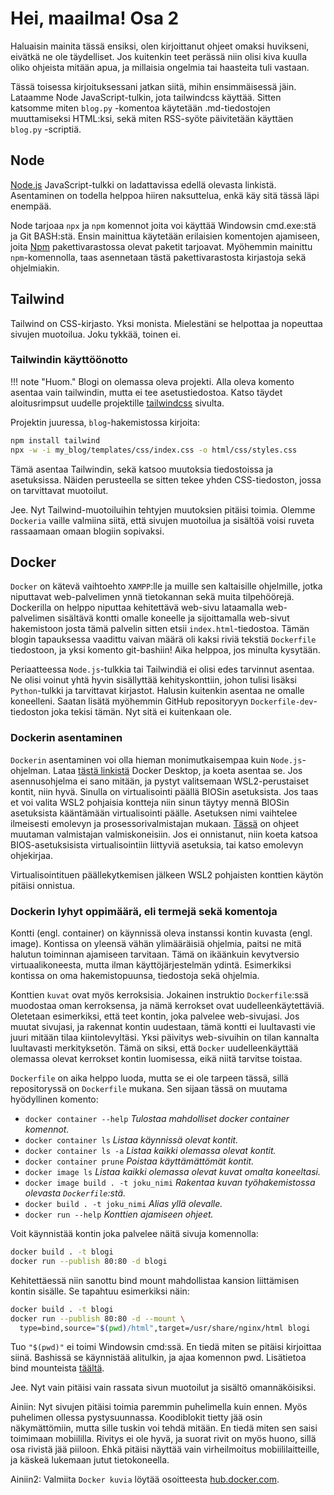 # Hei, maailma! Osa 2

Haluaisin mainita tässä ensiksi, olen kirjoittanut ohjeet omaksi huvikseni, eivätkä ne ole täydelliset. Jos kuitenkin
teet perässä niin olisi kiva kuulla oliko ohjeista mitään apua, ja millaisia ongelmia tai haasteita tuli vastaan.

Tässä toisessa kirjoituksessani jatkan siitä, mihin ensimmäisessä jäin. Lataamme Node JavaScript-tulkin, jota
tailwindcss käyttää. Sitten katsomme miten `blog.py` -komentoa käytetään .md-tiedostojen muuttamiseksi HTML:ksi, sekä
miten RSS-syöte päivitetään käyttäen `blog.py` -scriptiä.

## Node

[Node.js](https://nodejs.org/en) JavaScript-tulkki on ladattavissa edellä olevasta linkistä. Asentaminen on todella
helppoa hiiren naksuttelua, enkä käy sitä tässä läpi enempää.

Node tarjoaa `npx` ja `npm` komennot joita voi käyttää Windowsin cmd.exe:stä ja Git BASH:stä. Ensin mainittua käytetään
erilaisien komentojen ajamiseen, joita [Npm](https://www.npmjs.com/) pakettivarastossa olevat paketit tarjoavat.
Myöhemmin mainittu `npm`-komennolla, taas asennetaan tästä pakettivarastosta kirjastoja sekä ohjelmiakin.

## Tailwind

Tailwind on CSS-kirjasto. Yksi monista. Mielestäni se helpottaa ja nopeuttaa sivujen muotoilua. Joku tykkää, toinen ei.

### Tailwindin käyttöönotto

!!! note "Huom."
    Blogi on olemassa oleva projekti. Alla oleva komento asentaa vain tailwindin, mutta ei tee asetustiedostoa.
    Katso täydet aloitusrimpsut uudelle projektille [tailwindcss](https://tailwindcss.com) sivulta.

Projektin juuressa, `blog`-hakemistossa kirjoita:

```bash
npm install tailwind
npx -w -i my_blog/templates/css/index.css -o html/css/styles.css
```

Tämä asentaa Tailwindin, sekä katsoo muutoksia tiedostoissa ja asetuksissa. Näiden perusteella se sitten tekee
yhden CSS-tiedoston, jossa on tarvittavat muotoilut.

Jee. Nyt Tailwind-muotoiluihin tehtyjen muutoksien pitäisi toimia. Olemme `Dockeria` vaille valmiina siitä, että sivujen
muotoilua ja sisältöä voisi ruveta rassaamaan omaan blogiin sopivaksi.

## Docker

`Docker` on kätevä vaihtoehto `XAMPP`:lle ja muille sen kaltaisille ohjelmille, jotka niputtavat web-palvelimen ynnä
tietokannan sekä muita tilpehöörejä. Dockerilla on helppo niputtaa kehitettävä web-sivu lataamalla web-palvelimen
sisältävä kontti omalle koneelle ja sijoittamalla web-sivut hakemistoon josta tämä palvelin sitten etsii 
`index.html`-tiedostoa. Tämän blogin tapauksessa vaadittu vaivan määrä oli kaksi riviä tekstiä `Dockerfile` tiedostoon,
ja yksi komento git-bashiin! Aika helppoa, jos minulta kysytään.

Periaatteessa `Node.js`-tulkkia tai Tailwindiä ei olisi edes tarvinnut asentaa. Ne olisi voinut yhtä hyvin sisällyttää
kehityskonttiin, johon tulisi lisäksi `Python`-tulkki ja tarvittavat kirjastot. Halusin kuitenkin asentaa ne omalle
koneelleni. Saatan lisätä myöhemmin GitHub repositoryyn `Dockerfile-dev`-tiedoston joka tekisi tämän. Nyt sitä ei
kuitenkaan ole.

### Dockerin asentaminen

`Dockerin` asentaminen voi olla hieman monimutkaisempaa kuin `Node.js`-ohjelman. Lataa 
[tästä linkistä](https://www.docker.com/) Docker Desktop, ja koeta asentaa se. Jos asennusohjelma ei sano mitään, ja
pystyt valitsemaan WSL2-perustaiset kontit, niin hyvä. Sinulla on virtualisointi päällä BIOSin asetuksista. Jos taas
et voi valita WSL2 pohjaisia kontteja niin sinun täytyy mennä BIOSin asetuksista kääntämään virtualisointi päälle. 
Asetuksen nimi vaihtelee ilmeisesti emolevyn ja prosessorivalmistajan mukaan. 
[Tässä](https://support.microsoft.com/fi-fi/windows/virtualisoinnin-ottaminen-k%C3%A4ytt%C3%B6%C3%B6n-windows-11-tietokoneissa-c5578302-6e43-4b4b-a449-8ced115f58e1)
on ohjeet muutaman valmistajan valmiskoneisiin. Jos ei onnistanut, niin koeta katsoa BIOS-asetuksisista virtualisointiin
liittyviä asetuksia, tai katso emolevyn ohjekirjaa.

Virtualisointituen päällekytkemisen jälkeen WSL2 pohjaisten konttien käytön pitäisi onnistua.

### Dockerin lyhyt oppimäärä, eli termejä sekä komentoja

Kontti (engl. container) on käynnissä oleva instanssi kontin kuvasta (engl. image). Kontissa on yleensä vähän
ylimääräisiä ohjelmia, paitsi ne mitä halutun toiminnan ajamiseen tarvitaan. Tämä on ikäänkuin kevytversio
virtuaalikoneesta, mutta ilman käyttöjärjestelmän ydintä. Esimerkiksi kontissa on oma hakemistopuunsa, tiedostoja sekä
ohjelmia.

Konttien `kuvat` ovat myös kerroksisia. Jokainen instruktio `Dockerfile`:ssä muodostaa oman kerroksensa, ja nämä
kerrokset ovat uudelleenkäytettäviä. Oletetaan esimerkiksi, että teet kontin, joka palvelee web-sivujasi. Jos muutat
sivujasi, ja rakennat kontin uudestaan, tämä kontti ei luultavasti vie juuri mitään tilaa kiintolevyltäsi. Yksi päivitys
web-sivuihin on tilan kannalta luultavasti merkityksetön. Tämä on siksi, että `Docker` uudelleenkäyttää olemassa olevat
kerrokset kontin luomisessa, eikä niitä tarvitse toistaa.

`Dockerfile` on aika helppo luoda, mutta se ei ole tarpeen tässä, sillä repositoryssä on `Dockerfile` mukana. Sen sijaan
tässä on muutama hyödyllinen komento:

- `docker container --help`  _Tulostaa mahdolliset docker container komennot._
- `docker container ls`  _Listaa käynnissä olevat kontit._
- `docker container ls -a`  _Listaa kaikki olemassa olevat kontit._
- `docker container prune`  _Poistaa käyttämättömät kontit._
- `docker image ls`  _Listaa kaikki olemassa olevat kuvat omalta koneeltasi._
- `docker image build . -t joku_nimi`  _Rakentaa kuvan työhakemistossa olevasta `Dockerfile`:stä._
- `docker build . -t joku_nimi`  _Alias yllä olevalle._
- `docker run --help`  _Konttien ajamiseen ohjeet._

Voit käynnistää kontin joka palvelee näitä sivuja komennolla:
```bash
docker build . -t blogi
docker run --publish 80:80 -d blogi
```

Kehitettäessä niin sanottu bind mount mahdollistaa kansion liittämisen kontin sisälle. Se tapahtuu esimerkiksi näin:
```bash
docker build . -t blogi
docker run --publish 80:80 -d --mount \
  type=bind,source="$(pwd)/html",target=/usr/share/nginx/html blogi
```

Tuo `"$(pwd)"` ei toimi Windowsin cmd:ssä. En tiedä miten se pitäisi kirjoittaa siinä. Bashissä se käynnistää
alitulkin, ja ajaa komennon pwd. Lisätietoa bind mounteista [täältä](https://docs.docker.com/storage/bind-mounts/).

Jee. Nyt vain pitäisi vain rassata sivun muotoilut ja sisältö omannäköisiksi.

Ainiin: Nyt sivujen pitäisi toimia paremmin puhelimella kuin ennen. Myös puhelimen ollessa pystysuunnassa.
Koodiblokit tietty jää osin näkymättömiin, mutta sille tuskin voi tehdä mitään. En tiedä miten sen saisi toimimaan
mobiililla. Rivitys ei ole hyvä, ja suorat rivit on myös huono, sillä osa rivistä jää piiloon. Ehkä pitäisi näyttää
vain virheilmoitus mobiililaitteille, ja käskeä lukemaan jutut tietokoneella.

Ainiin2: Valmiita `Docker kuvia` löytää osoitteesta [hub.docker.com](https://hub.docker.com/).
